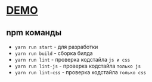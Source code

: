 # [DEMO](https://lieblein.github.io/waterLoader/build/)

## npm команды
- `yarn run start` - для разработки
- `yarn run build` - сборка билда
- `yarn run lint` - проверка кодстайла `js и css`
- `yarn run lint-js` - проверка кодстайла `только js`
- `yarn run lint-css` - проверка кодстайла `только css`